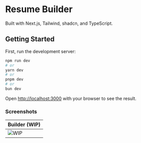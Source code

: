 # Resume Builder
Built with Next.js, Tailwind, shadcn, and TypeScript.

## Getting Started
First, run the development server:

```bash
npm run dev
# or
yarn dev
# or
pnpm dev
# or
bun dev
```

Open [http://localhost:3000](http://localhost:3000) with your browser to see the result.

### Screenshots
| Builder (WIP) |
|---------------|
|![WIP](https://github.com/user-attachments/assets/7fd46328-ec17-4700-ba7b-7da3c9a9f2e0)|
